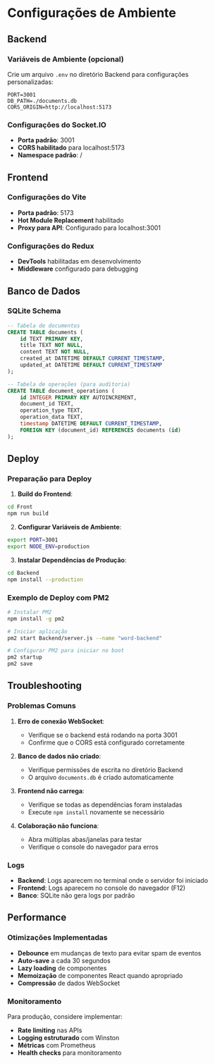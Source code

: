 # Configurações de Ambiente

## Backend

### Variáveis de Ambiente (opcional)
Crie um arquivo `.env` no diretório Backend para configurações personalizadas:

```
PORT=3001
DB_PATH=./documents.db
CORS_ORIGIN=http://localhost:5173
```

### Configurações do Socket.IO
- **Porta padrão**: 3001
- **CORS habilitado** para localhost:5173
- **Namespace padrão**: /

## Frontend

### Configurações do Vite
- **Porta padrão**: 5173
- **Hot Module Replacement** habilitado
- **Proxy para API**: Configurado para localhost:3001

### Configurações do Redux
- **DevTools** habilitadas em desenvolvimento
- **Middleware** configurado para debugging

## Banco de Dados

### SQLite Schema

```sql
-- Tabela de documentos
CREATE TABLE documents (
    id TEXT PRIMARY KEY,
    title TEXT NOT NULL,
    content TEXT NOT NULL,
    created_at DATETIME DEFAULT CURRENT_TIMESTAMP,
    updated_at DATETIME DEFAULT CURRENT_TIMESTAMP
);

-- Tabela de operações (para auditoria)
CREATE TABLE document_operations (
    id INTEGER PRIMARY KEY AUTOINCREMENT,
    document_id TEXT,
    operation_type TEXT,
    operation_data TEXT,
    timestamp DATETIME DEFAULT CURRENT_TIMESTAMP,
    FOREIGN KEY (document_id) REFERENCES documents (id)
);
```

## Deploy

### Preparação para Deploy

1. **Build do Frontend**:
```bash
cd Front
npm run build
```

2. **Configurar Variáveis de Ambiente**:
```bash
export PORT=3001
export NODE_ENV=production
```

3. **Instalar Dependências de Produção**:
```bash
cd Backend
npm install --production
```

### Exemplo de Deploy com PM2

```bash
# Instalar PM2
npm install -g pm2

# Iniciar aplicação
pm2 start Backend/server.js --name "word-backend"

# Configurar PM2 para iniciar no boot
pm2 startup
pm2 save
```

## Troubleshooting

### Problemas Comuns

1. **Erro de conexão WebSocket**:
   - Verifique se o backend está rodando na porta 3001
   - Confirme que o CORS está configurado corretamente

2. **Banco de dados não criado**:
   - Verifique permissões de escrita no diretório Backend
   - O arquivo `documents.db` é criado automaticamente

3. **Frontend não carrega**:
   - Verifique se todas as dependências foram instaladas
   - Execute `npm install` novamente se necessário

4. **Colaboração não funciona**:
   - Abra múltiplas abas/janelas para testar
   - Verifique o console do navegador para erros

### Logs

- **Backend**: Logs aparecem no terminal onde o servidor foi iniciado
- **Frontend**: Logs aparecem no console do navegador (F12)
- **Banco**: SQLite não gera logs por padrão

## Performance

### Otimizações Implementadas

- **Debounce** em mudanças de texto para evitar spam de eventos
- **Auto-save** a cada 30 segundos
- **Lazy loading** de componentes
- **Memoização** de componentes React quando apropriado
- **Compressão** de dados WebSocket

### Monitoramento

Para produção, considere implementar:
- **Rate limiting** nas APIs
- **Logging estruturado** com Winston
- **Métricas** com Prometheus
- **Health checks** para monitoramento
